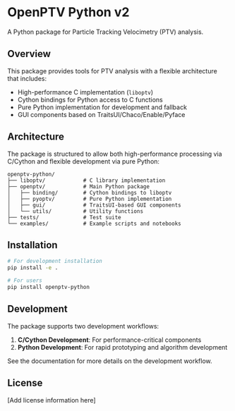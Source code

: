 # OpenPTV Python v2

A Python package for Particle Tracking Velocimetry (PTV) analysis.

## Overview

This package provides tools for PTV analysis with a flexible architecture that includes:

- High-performance C implementation (`liboptv`)
- Cython bindings for Python access to C functions
- Pure Python implementation for development and fallback
- GUI components based on TraitsUI/Chaco/Enable/Pyface

## Architecture

The package is structured to allow both high-performance processing via C/Cython and flexible development via pure Python:

```
openptv-python/
├── liboptv/            # C library implementation
├── openptv/            # Main Python package
│   ├── binding/        # Cython bindings to liboptv
│   ├── pyoptv/         # Pure Python implementation
│   ├── gui/            # TraitsUI-based GUI components
│   └── utils/          # Utility functions
├── tests/              # Test suite
└── examples/           # Example scripts and notebooks
```

## Installation

```bash
# For development installation
pip install -e .

# For users
pip install openptv-python
```

## Development

The package supports two development workflows:

1. **C/Cython Development**: For performance-critical components
2. **Python Development**: For rapid prototyping and algorithm development

See the documentation for more details on the development workflow.

## License

[Add license information here]
